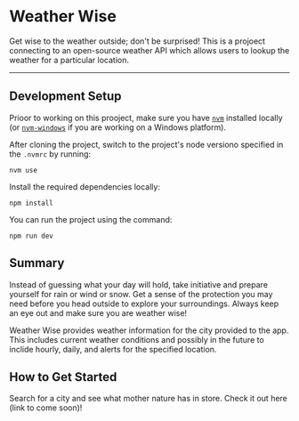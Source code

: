 # Weather Wise

Get wise to the weather outside; don't be surprised! This is a projoect connecting to an open-source weather API which allows users to lookup the weather for a particular location.

---

## Development Setup

Prioor to working on this prooject, make sure you have [`nvm`](https://github.com/nvm-sh/nvm) installed locally (or [`nvm-windows`](https://github.com/coreybutler/nvm-windows) if you are working on a Windows platform).

After cloning the project, switch to the project's node versiono specified in the `.nvmrc` by running:

```
nvm use
```

Install the required dependencies locally:

```
npm install
```

You can run the project using the command:

```
npm run dev
```

## Summary

Instead of guessing what your day will hold, take initiative and prepare yourself for rain or wind or snow. Get a sense of the protection you may need before you head outside to explore your surroundings. Always keep an eye out and make sure you are weather wise!

Weather Wise provides weather information for the city provided to the app. This includes current weather conditions and possibly in the future to inclide hourly, daily, and alerts for the specified location.

## How to Get Started

Search for a city and see what mother nature has in store. Check it out here (link to come soon)!